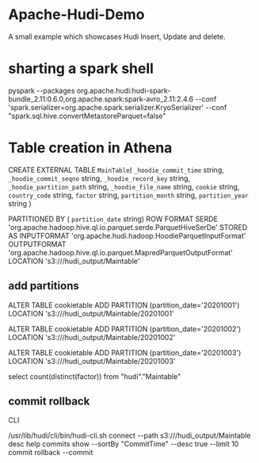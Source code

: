 # Apache-Hudi-Demo
A small example which showcases Hudi Insert, Update and delete.


# sharting a spark shell
pyspark   --packages org.apache.hudi:hudi-spark-bundle_2.11:0.6.0,org.apache.spark:spark-avro_2.11:2.4.6   --conf 'spark.serializer=org.apache.spark.serializer.KryoSerializer' --conf "spark.sql.hive.convertMetastoreParquet=false" 

# Table creation in Athena

CREATE EXTERNAL TABLE `MainTable`(
  `_hoodie_commit_time` string, 
  `_hoodie_commit_seqno` string, 
  `_hoodie_record_key` string, 
  `_hoodie_partition_path` string, 
  `_hoodie_file_name` string, 
  `cookie` string, 
  `country_code` string, 
  `factor` string,
  `partition_month` string, 
  `partition_year` string
   )
   
PARTITIONED BY ( 
  `partition_date` string)
ROW FORMAT SERDE 
  'org.apache.hadoop.hive.ql.io.parquet.serde.ParquetHiveSerDe' 
STORED AS INPUTFORMAT 
  'org.apache.hudi.hadoop.HoodieParquetInputFormat' 
OUTPUTFORMAT 
  'org.apache.hadoop.hive.ql.io.parquet.MapredParquetOutputFormat'
LOCATION
  's3://<bucket-key>/hudi_output/Maintable'
  
  
  ## add partitions
 
 ALTER TABLE cookietable ADD
 PARTITION (partition_date='20201001') 
 LOCATION 's3://<bucket-name>/hudi_output/Maintable/20201001'
 

 ALTER TABLE cookietable ADD
 PARTITION (partition_date='20201002') 
 LOCATION 's3://<bucket-name>/hudi_output/Maintable/20201002'
 
  ALTER TABLE cookietable ADD
 PARTITION (partition_date='20201003') 
 LOCATION 's3://<bucket-name>/hudi_output/Maintable/20201003'

select count(distinct(factor)) from "hudi"."Maintable"


## commit rollback
CLI

/usr/lib/hudi/cli/bin/hudi-cli.sh
connect --path s3://<bucket-name>/hudi_output/Maintable
desc 
help
commits show --sortBy "CommitTime" --desc true --limit 10
commit rollback --commit 
